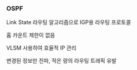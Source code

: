 ### OSPF

Link State 라우팅 알고리즘으로 IGP용 라우팅 프로토콜

홉 카운트 제한이 없음

VLSM 사용하여 효율적 IP 관리

변경된 정보만 전파, 적은 량의 라우팅 트래픽 유발
